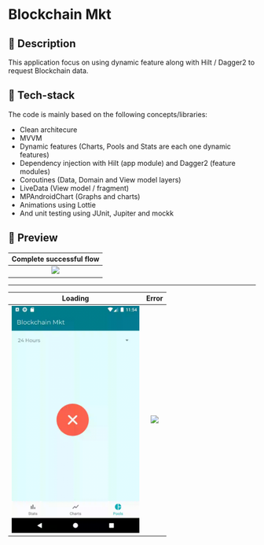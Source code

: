 # Blockchain Mkt

## :scroll: Description
This application focus on using dynamic feature along with Hilt / Dagger2 to request Blockchain data.

## :floppy_disk: Tech-stack
The code is mainly based on the following concepts/libraries:
* Clean architecure
* MVVM
* Dynamic features (Charts, Pools and Stats are each one dynamic features)
* Dependency injection with Hilt (app module) and Dagger2 (feature modules)
* Coroutines (Data, Domain and View model layers)
* LiveData (View model / fragment)
* MPAndroidChart (Graphs and charts)
* Animations using Lottie
* And unit testing using JUnit, Jupiter and mockk


## :camera_flash: Preview

Complete successful flow  |
:-------------------------:|
<img src="/preview/preview_complete_flow.gif" width="260"> |

---

Loading             |  Error
:-------------------------:|:-------------------------:
<img src="/preview/preview_loading.gif" width="260">  |  <img src="/preview/preview_error.gif" width="260">
